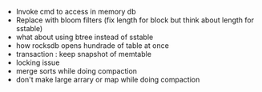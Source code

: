 - Invoke cmd to access in memory db
- Replace with bloom filters (fix length for block but think about length for sstable)
- what about using btree instead of sstable
- how rocksdb opens hundrade of table at once
- transaction : keep snapshot of memtable
- locking issue
- merge sorts while doing compaction
- don't make large arrary or map while doing compaction

